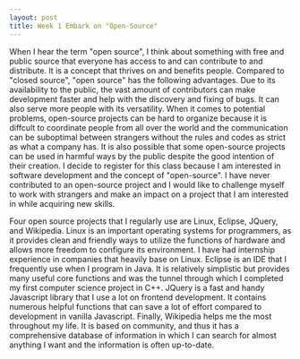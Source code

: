 ```yaml
---
layout: post
title: Week 1 Embark on "Open-Source"
---
```


When I hear the term "open source", I think about something with free and public source that everyone has access to and can contribute to and distribute. It is a concept that thrives on and benefits people. Compared to "closed source", "open source" has the following advantages. Due to its availability to the public, the vast amount of contributors can make development faster and help with the discovery and fixing of bugs. It can also serve more people with its versatility. When it comes to potential problems, open-source projects can be hard to organize because it is diffcult to coordinate people from all over the world and the communication can be suboptimal between strangers without the rules and codes as strict as what a company has. It is also possible that some open-source projects can be used in harmful ways by the public despite the good intention of their creation. I decide to register for this class because I am interested in software development and the concept of "open-source". I have never contributed to an open-source project and I would like to challenge myself to work with strangers and make an impact on a project that I am interested in while acquiring new skills. <!--more-->

Four open source projects that I regularly use are Linux, Eclipse, JQuery, and Wikipedia. Linux is an important operating systems for programmers, as it provides clean and friendly ways to utilize the functions of hardware and allows more freedom to configure its environment. I have had internship experience in companies that heavily base on Linux. Eclipse is an IDE that I frequently use when I program in Java. It is relatively simplistic but provides many useful core functions and was the tunnel through which I completed my first computer science project in C++. JQuery is a fast and handy Javascript library that I use a lot on frontend development. It contains numerous helpful functions that can save a lot of effort compared to development in vanilla Javascript. Finally, Wikipedia helps me the most throughout my life. It is based on community, and thus it has a comprehensive database of information in which I can search for almost anything I want and the information is often up-to-date.